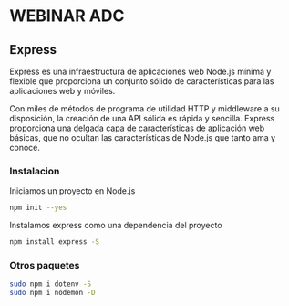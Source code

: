 # WEBINAR ADC

## Express

Express es una infraestructura de aplicaciones web Node.js mínima y flexible que proporciona un conjunto sólido de características para las aplicaciones web y móviles.

Con miles de métodos de programa de utilidad HTTP y middleware a su disposición, la creación de una API sólida es rápida y sencilla.
Express proporciona una delgada capa de características de aplicación web básicas, que no ocultan las características de Node.js que tanto ama y conoce.

### Instalacion

Iniciamos un proyecto en Node.js

```sh
npm init --yes
```

Instalamos express como una dependencia del proyecto

```sh
npm install express -S
```

### Otros paquetes

```sh
sudo npm i dotenv -S
sudo npm i nodemon -D
```
